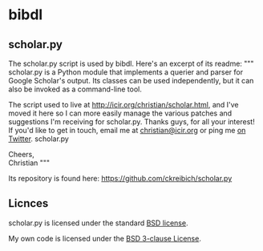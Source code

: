 
bibdl  
=====




scholar.py
----------

The scholar.py script is used by bibdl. Here's an excerpt of its readme:
  """
  scholar.py is a Python module that implements a querier and parser for Google Scholar's output. Its classes can be used independently, but it can also be invoked as a command-line tool.

   The script used to live at http://icir.org/christian/scholar.html, and I've moved it here so I can more easily manage the various patches and suggestions I'm receiving for scholar.py. Thanks guys, for all your interest! If you'd like to get in touch, email me at christian@icir.org or ping me [on Twitter](http://twitter.com/ckreibich).
scholar.py

  Cheers,<br>
  Christian
  """

Its repository is found here:
	https://github.com/ckreibich/scholar.py

Licnces
-------

scholar.py is licensed under the standard [BSD license](http://opensource.org/licenses/BSD-2-Clause).

My own code is licensed under the [BSD 3-clause License](https://opensource.org/licenses/BSD-3-Clause).


